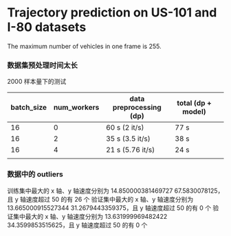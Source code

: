 # Trajectory prediction on US-101 and I-80 datasets

The maximum number of vehicles in one frame is 255.

### 数据集预处理时间太长
2000 样本量下的测试

| batch_size | num_workers | data preprocessing (dp) | total (dp + model) |      |
| ---------- | ----------- | ----------------------- | ------------------ | ---- |
| 16         | 0           | 60 s (2 it/s)           | 77 s               |      |
| 16         | 2           | 35 s (3.5 it/s)         | 38 s               |      |
| 16         | 4           | 21 s (5.76 it/s)        | 24 s               |      |
|            |             |                         |                    |      |

### 数据中的 outliers

训练集中最大的 x 轴、y 轴速度分别为 14.850000381469727 67.5830078125，且 y 轴速度超过 50 的有 26 个
验证集中最大的 x 轴、y 轴速度分别为 13.665000915527344 31.2679443359375，且 y 轴速度超过 50 的有 0 个
验证集中最大的 x 轴、y 轴速度分别为 13.631999969482422 34.3599853515625，且 y 轴速度超过 50 的有 0 个
